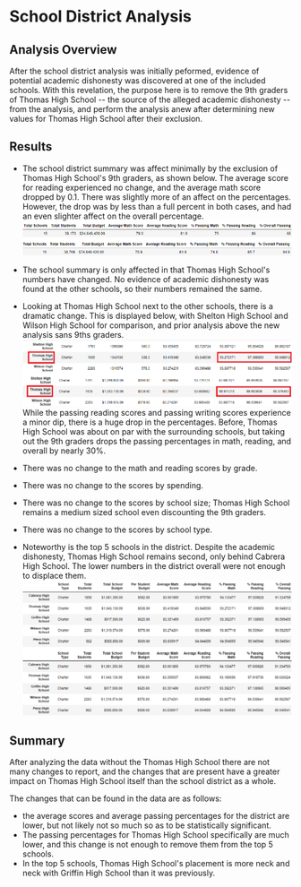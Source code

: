 # School District Analysis

## Analysis Overview
After the school district analysis was initially peformed, evidence of potential academic dishonesty was discovered at one of the included schools. With this revelation, the purpose here is to remove the 9th graders of Thomas High School -- the source of the alleged academic dishonesty -- from the analysis, and perform the analysis anew after determining new values for Thomas High School after their exclusion.

## Results
- The school district summary was affect minimally by the exclusion of Thomas High School's 9th graders, as shown below. The average score for reading experienced no change, and the average math score dropped by 0.1. There was slightly more of an affect on the percentages. However, the drop was by less than a full percent in both cases, and had an even slighter affect on the overall percentage.
![Resources/district_summary_Before_Now.png](Resources/district_summary_Before_Now.png)

- The school summary is only affected in that Thomas High School's numbers have changed. No evidence of academic dishonesty was found at the other schools, so their numbers remained the same.

- Looking at Thomas High School next to the other schools, there is a dramatic change. This is displayed below, with Shelton High School and Wilson High School for comparison, and prior analysis above the new analysis sans 9ths graders.
![Resources/THS_Relative_Before_After.png](Resources/THS_Relative_Before_After.png)
While the passing reading scores and passing writing scores experience a minor dip, there is a huge drop in the percentages. Before, Thomas High School was about on par with the surrounding schools, but taking out the 9th graders drops the passing percentages in math, reading, and overall by nearly 30%. 

- There was no change to the math and reading scores by grade.

- There was no change to the scores by spending.

- There was no change to the scores by school size; Thomas High School remains a medium sized school even discounting the 9th graders.

- There was no change to the scores by school type.

- Noteworthy is the top 5 schools in the district. Despite the academic dishonesty, Thomas High School remains second, only behind Cabrera High School. The lower numbers in the district overall were not enough to displace them.
![Resources/Top5_Before_After.png](Resources/Top5_Before_After.png)

## Summary
After analyzing the data without the Thomas High School there are not many changes to report, and the changes that are present have a greater impact on Thomas High School itself than the school district as a whole.

The changes that can be found in the data are as follows: 
- the average scores and average passing percentages for the district are lower, but not likely not so much so as to be statistically significant.
- The passing percentages for Thomas High School specifically are much lower, and this change is not enough to remove them from the top 5 schools.
- In the top 5 schools, Thomas High School's placement is more neck and neck with Griffin High School than it was previously.


